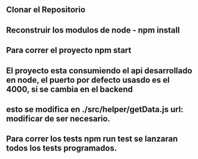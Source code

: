 ## Clonar el Repositorio

## Reconstruir los modulos de node - npm install

## Para correr el proyecto npm start 

## El proyecto esta consumiendo el api desarrollado en node, el puerto por defecto usasdo es el 4000, si se cambia en el backend
## esto se modifica en  ./src/helper/getData.js url: modificar de ser necesario. 

## Para correr los tests npm run test se lanzaran todos los tests programados.
